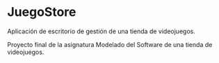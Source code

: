 # JuegoStore
Aplicación de escritorio de gestión de una tienda de videojuegos.

Proyecto final de la asignatura Modelado del Software de una tienda de videojuegos.

